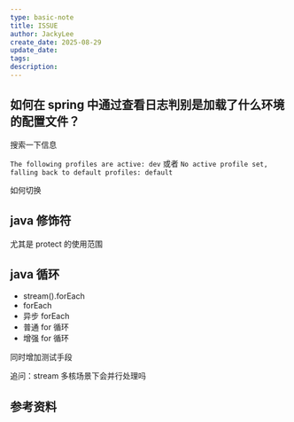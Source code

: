 ```yaml
---
type: basic-note
title: ISSUE
author: JackyLee
create_date: 2025-08-29
update_date:
tags:
description:
---
```


## 如何在 spring 中通过查看日志判别是加载了什么环境的配置文件？

搜索一下信息

`The following profiles are active: dev` 或者 `No active profile set, falling back to default profiles: default`

如何切换

## java 修饰符

尤其是 protect 的使用范围

## java 循环

- stream().forEach
- forEach
- 异步 forEach
- 普通 for 循环
- 增强 for 循环

同时增加测试手段

追问：stream 多核场景下会并行处理吗

## 参考资料
